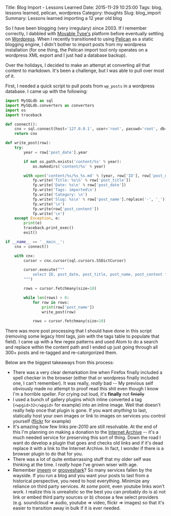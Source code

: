 Title: Blog Import - Lessons Learned
Date: 2015-11-29 10:25:00
Tags: blog, lessons learned, pelican, wordpress
Category: thoughts
Slug: blog_import
Summary: Lessons learned importing a 12 year old blog

So I have been blogging (very irregulary) since 2003.  If I remember correctly, I dabbled with [Movable Type's](https://movabletype.org/) platform before eventually settling on [Wordpress](https://wordpress.org/).  When I recently transitioned to using [Pelican]() as a static blogging engine, I didn't bother to import posts from my wordpress installation (for one thing, the Pelican import tool only operates on a wordpress XML export and I just had a database backup).

Over the holidays, I decided to make an attempt at converting all that content to markdown.  It's been a challenge, but I was able to pull over most of it.

First, I needed a quick script to pull posts from `wp_posts` in a wordpress database.  I came up with the following:

```python
import MySQLdb as sql
import MySQLdb.converters as converters
import os
import traceback

def connect():
    cnx = sql.connect(host='127.0.0.1', user='root', passwd='root', db='blog')
    return cnx

def write_post(row):
    try:
        year = row['post_date'].year

        if not os.path.exists('content/%s' % year):
            os.makedirs('content/%s' % year)

        with open('content/%s/%s_%s.md' % (year, row['ID'], row['post_name'].replace('-', '_')), 'wb') as fp:
            fp.write('Title: %s\n' % row['post_title'])
            fp.write('Date: %s\n' % row['post_date'])
            fp.write('Tags: imported\n')
            fp.write('Category: \n')
            fp.write('Slug: %s\n' % row['post_name'].replace('-', '_'))
            fp.write('\n')
            fp.write(row['post_content'])
            fp.write('\n')
    except Exception, e:
        print(e)
        traceback.print_exec()
        exit()

if __name__ == '__main__':
    cnx = connect()

    with cnx:
        cursor = cnx.cursor(sql.cursors.SSDictCursor)

        cursor.execute("""
            select ID, post_date, post_title, post_name, post_content from wp_posts where post_status = 'publish';
        """)

        rows = cursor.fetchmany(size=10)

        while len(rows) > 0:
            for row in rows:
                print(row['post_name'])
                write_post(row)

            rows = cursor.fetchmany(size=10)
```

There was more post processing that I should have done in this script (removing some legacy html tags, join with the tags table to populate that field). I came up with a few regex patterns and used Atom to do a search and replace within the content path and I ended up just going through all 300+ posts and re-tagged and re-catorgorized them.

Below are the biggest takeaways from this process:

- There was a very clear demarkation line when Firefox finally included a spell checker in the browser (either that or wordpress finally included one, I can't remember).  It was really, *really* bad -- My previous self obviously made no attempt to proof read this shit even though I know I'm a horrible speller.  For crying out loud, it's **finally** not <del>finially</del>
- I used a bunch of gallery plugins which inline converted a tag (`<wpgid>32</wpgid>` for example) into an inline image. Well that doesn't really help once that plugin is gone. If you want *anything* to last, statically host your own images or link to images on services you control yourself ([flickr](https://www.flickr.com/photos/markphilpot) for example)
- It's amazing how few links pre-2010 are still resolvable. At the end of this I'm planning on making a donation to the [Internet Archive](https://archive.org/index.php) -- it's a much needed service for preserving this sort of thing. Down the road I want do develop a plugin that goes and checks old links and if it's dead replace it with a link to the Internet Archive.  In fact, I wonder if there is a browser plugin to do that for you.
- There was a lot of quite embarrassing stuff that my older self was thinking at the time. I *really* hope I've grown wiser with age.
- Remember [imeem](https://en.wikipedia.org/wiki/Imeem) or [grooveshark](https://en.wikipedia.org/wiki/Grooveshark)? So many services fallen by the wayside. If you run a blog and you want your posts to last from a historical perspective, you need to host everything.  Minimize any reliance on third party services. At *some* point, even youtube links won't work. I realize this is unrealistic so the best you can probably do is a) not link or embed third party sources or b) choose a few select providers (e.g. soundcloud => audio, youtube => video, flickr => images) so that it's easier to transition away in bulk if it is ever needed.
